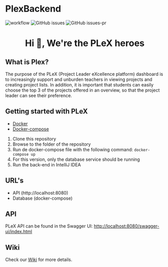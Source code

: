 # PlexBackend
![workflow](https://github.com/projectleaderexcellenceplatform/plex-backend/workflows/tests/badge.svg)
![GitHub issues](https://img.shields.io/github/issues/projectleaderexcellenceplatform/plex-backend)
![GitHub issues-pr](https://img.shields.io/github/issues-pr/projectleaderexcellenceplatform/plex-backend)

<h1 align="center">Hi 👋, We're the PLeX heroes</h1>

## What is Plex?
The purpose of the PLeX (Project Leader eXcellence platform) dashboard is to increasingly support and unburden teachers in viewing projects and creating project lists. In addition, it is important that students can easily choose the top 3 of the projects offered in an overview, so that the project leader can see their preference.
## Getting started with PLeX

* [Docker](https://docs.docker.com/get-docker/)
* [Docker-compose](https://docs.docker.com/compose/install)

1. Clone this repository
2. Browse to the folder of the repository
3. Run de docker-compose file with the following command: <code>docker-compose up</code>
4. For this version, only the database service should be running
5. Run the back-end in IntelliJ IDEA

## URL's
* API (http://localhost:8080)<br/>
* Database (docker-compose)



## API
PLeX API can be found in the Swagger UI:
[http://localhost:8080/swagger-ui/index.html](http://localhost:8080/swagger-ui/index.html)

## Wiki
Check our [Wiki](https://github.com/projectleaderexcellenceplatform/plex-backend/wiki) for more details.